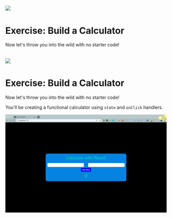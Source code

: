 ## ![](https://s3.amazonaws.com/python-ga/images/GA_Cog_Medium_White_RGB.png)
<h1>Exercise: Build a Calculator</h1>

Now let's throw you into the wild with no starter code!

## ![](https://s3.amazonaws.com/python-ga/images/GA_Cog_Medium_White_RGB.png)
<h1>Exercise: Build a Calculator</h1>

Now let's throw you into the wild with no starter code!

You'll be creating a functional calculator using `state` and `onClick` handlers.

![](./images/CalculatorBefore.png)
